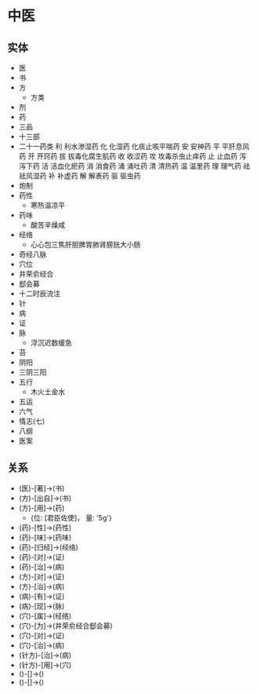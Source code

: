 # 中医

## 实体

* 医
* 书
* 方
  * 方类
* 剂
* 药
* 三品
* 十三部
* 二十一药类
	利
	利水渗湿药
	化
	化湿药
	化痰止咳平喘药
	安
	安神药
	平
	平肝息风药
	开
	开窍药
	拔
	拔毒化腐生肌药
	收
	收涩药
	攻
	攻毒杀虫止痒药
	止
	止血药
	泻
	泻下药
	活
	活血化瘀药
	消
	消食药
	涌
	涌吐药
	清
	清热药
	温
	温里药
	理
	理气药
	祛
	祛风湿药
	补
	补虚药
	解
	解表药
	驱
	驱虫药
* 炮制
* 药性
  * 寒热温凉平
* 药味
  * 酸苦辛燥咸
* 经络
  * 心心包三焦肝胆脾胃肺肾膀胱大小肠
* 奇经八脉
* 穴位
* 井荣俞经合
* 郄会募
* 十二时辰流注
* 针
* 病
* 证
* 脉
  * 浮沉迟数缓急
* 苔
* 阴阳
* 三阴三阳
* 五行
  * 木火土金水
* 五运
* 六气
* 情志(七)
* 八纲
* 医案

## 关系


* (医)-[著]->(书)
* (方)-[出自]->(书)
* (方)-[用]->(药)
	* {位: [君臣佐使]， 量: '5g'}
* (药)-[性]->(药性)
* (药)-[味]->(药味)
* (药)-[归经]->(经络)
* (药)-[对]->(证)
* (药)-[治]->(病)
* (方)-[对]->(证)
* (方)-[治]->(病)
* (病)-[有]->(证)
* (病)-[现]->(脉)
* (穴)-[属]->(经络)
* (穴)-[为]->(井荣俞经合郄会募)
* (穴)-[对]->(证)
* (穴)-[治]->(病)
* (针方)-[治]->(病)
* (针方)-[用]->(穴)
* ()-[]->()
* ()-[]->()